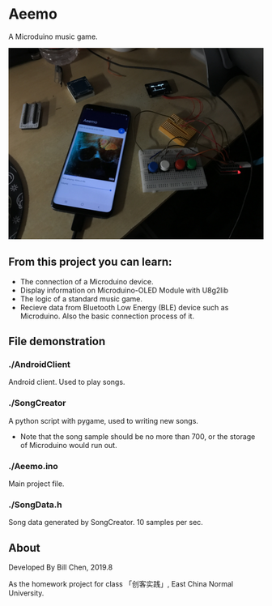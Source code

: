 # Aeemo

A Microduino music game.

<img src="IMG_6331.JPG">

## From this project you can learn:

- The connection of a Microduino device.
- Display information on Microduino-OLED Module with U8g2lib
- The logic of a standard music game.
- Recieve data from Bluetooth Low Energy (BLE) device such as Microduino. Also the basic connection process of it.

## File demonstration

### ./AndroidClient

Android client. Used to play songs.

### ./SongCreator

A python script with pygame, used to writing new songs.
- Note that the song sample should be no more than 700, or the storage of Microduino would run out.

### ./Aeemo.ino

Main project file.

### ./SongData.h

Song data generated by SongCreator. 10 samples per sec.

## About

Developed By Bill Chen, 2019.8

As the homework project for class 「创客实践」, East China Normal University.
